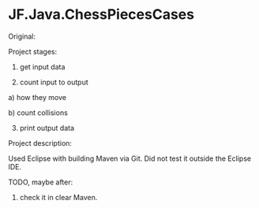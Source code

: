 JF.Java.ChessPiecesCases
========================

Original:




























Project stages:

1. get input data

2. count input to output

  a) how they move
  
  b) count collisions

3. print output data


Project description:

 Used Eclipse with building Maven via Git. Did not test it outside the Eclipse IDE.
 
TODO, maybe after:

1. check it in clear Maven.
